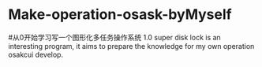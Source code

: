 # Make-operation-osask-byMyself
#从0开始学习写一个图形化多任务操作系统
1.0 super disk lock is an interesting program, it aims to prepare the knowledge for my own operation osakcui develop. 
